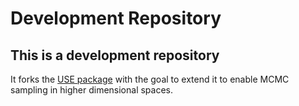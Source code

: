 Development Repository
================

## This is a development repository

It forks the [USE package](https://github.com/danddr/USE) with the goal to extend it to enable MCMC sampling in higher
dimensional spaces.
